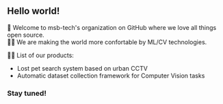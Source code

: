 ## Hello world!

👋 Welcome to msb-tech's organization on GitHub where we love all things open source.<br />
🙋‍♀️ We are making the world more confortable by ML/CV technologies.


👩‍💻 List of our products:
- Lost pet search system based on urban CCTV
- Automatic dataset collection framework for Computer Vision tasks

### Stay tuned!
